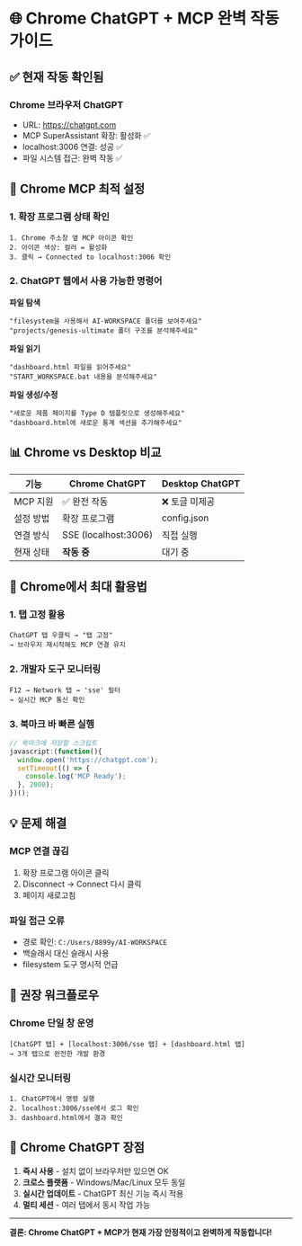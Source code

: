 # 🌐 Chrome ChatGPT + MCP 완벽 작동 가이드

## ✅ 현재 작동 확인됨

### Chrome 브라우저 ChatGPT
- URL: https://chatgpt.com
- MCP SuperAssistant 확장: 활성화 ✅
- localhost:3006 연결: 성공 ✅
- 파일 시스템 접근: 완벽 작동 ✅

## 🔧 Chrome MCP 최적 설정

### 1. 확장 프로그램 상태 확인
```
1. Chrome 주소창 옆 MCP 아이콘 확인
2. 아이콘 색상: 컬러 = 활성화
3. 클릭 → Connected to localhost:3006 확인
```

### 2. ChatGPT 웹에서 사용 가능한 명령어

**파일 탐색**
```
"filesystem을 사용해서 AI-WORKSPACE 폴더를 보여주세요"
"projects/genesis-ultimate 폴더 구조를 분석해주세요"
```

**파일 읽기**
```
"dashboard.html 파일을 읽어주세요"
"START_WORKSPACE.bat 내용을 분석해주세요"
```

**파일 생성/수정**
```
"새로운 제품 페이지를 Type D 템플릿으로 생성해주세요"
"dashboard.html에 새로운 통계 섹션을 추가해주세요"
```

## 📊 Chrome vs Desktop 비교

| 기능 | Chrome ChatGPT | Desktop ChatGPT |
|------|---------------|-----------------|
| MCP 지원 | ✅ 완전 작동 | ❌ 토글 미제공 |
| 설정 방법 | 확장 프로그램 | config.json |
| 연결 방식 | SSE (localhost:3006) | 직접 실행 |
| 현재 상태 | **작동 중** | 대기 중 |

## 🚀 Chrome에서 최대 활용법

### 1. 탭 고정 활용
```
ChatGPT 탭 우클릭 → "탭 고정"
→ 브라우저 재시작해도 MCP 연결 유지
```

### 2. 개발자 도구 모니터링
```
F12 → Network 탭 → 'sse' 필터
→ 실시간 MCP 통신 확인
```

### 3. 북마크 바 빠른 실행
```javascript
// 북마크에 저장할 스크립트
javascript:(function(){
  window.open('https://chatgpt.com');
  setTimeout(() => {
    console.log('MCP Ready');
  }, 2000);
})();
```

## 💡 문제 해결

### MCP 연결 끊김
1. 확장 프로그램 아이콘 클릭
2. Disconnect → Connect 다시 클릭
3. 페이지 새로고침

### 파일 접근 오류
- 경로 확인: `C:/Users/8899y/AI-WORKSPACE`
- 백슬래시 대신 슬래시 사용
- filesystem 도구 명시적 언급

## 🎯 권장 워크플로우

### Chrome 단일 창 운영
```
[ChatGPT 탭] + [localhost:3006/sse 탭] + [dashboard.html 탭]
→ 3개 탭으로 완전한 개발 환경
```

### 실시간 모니터링
```
1. ChatGPT에서 명령 실행
2. localhost:3006/sse에서 로그 확인
3. dashboard.html에서 결과 확인
```

## 📌 Chrome ChatGPT 장점

1. **즉시 사용** - 설치 없이 브라우저만 있으면 OK
2. **크로스 플랫폼** - Windows/Mac/Linux 모두 동일
3. **실시간 업데이트** - ChatGPT 최신 기능 즉시 적용
4. **멀티 세션** - 여러 탭에서 동시 작업 가능

---

**결론: Chrome ChatGPT + MCP가 현재 가장 안정적이고 완벽하게 작동합니다!**